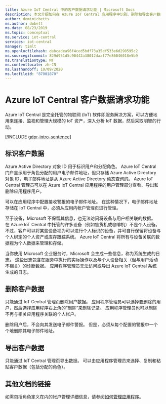 ```yaml
---
title: Azure IoT Central 中的客户数据请求功能 | Microsoft Docs
description: 本文介绍如何在 Azure IoT Central 应用程序中识别、删除和导出客户数据。
author: dominicbetts
ms.author: dobett
ms.date: 08/23/2019
ms.topic: conceptual
ms.service: iot-central
services: iot-central
manager: timlt
ms.openlocfilehash: dabcadea96f4ced5bdf73a35ef533e6d290595c2
ms.sourcegitcommit: 829d951d5c90442a38012daaf77e86046018e5b9
ms.translationtype: MT
ms.contentlocale: zh-CN
ms.lasthandoff: 10/09/2020
ms.locfileid: "87001870"
---
```

# <a name="azure-iot-central-customer-data-request-features"></a>Azure IoT Central 客户数据请求功能

Azure IoT Central 是完全托管的物联网 (IoT) 软件即服务解决方案，可以方便地用来连接、监视和管理大规模的 IoT 资产，深入分析 IoT 数据，然后采取明智的行动。

[!INCLUDE [gdpr-intro-sentence](../../../includes/gdpr-intro-sentence.md)]

## <a name="identifying-customer-data"></a>标识客户数据

Azure Active Directory 对象 ID 用于标识用户和分配角色。 Azure IoT Central 门户显示用于角色分配的用户电子邮件地址，但只存储 Azure Active Directory 对象 ID，电子邮件地址是从 Azure Active Directory 动态查询的。 Azure IoT Central 管理员可以在 Azure IoT Central 应用程序的用户管理部分查看、导出和删除应用程序用户。

可以在应用程序中配置接收警报的电子邮件地址。 在这种情况下，电子邮件地址存储在 IoT Central 中，必须从应用内帐户管理页进行管理。

至于设备，Microsoft 不保留其信息，也无法访问将设备与用户相关联的数据。 在 Azure IoT Central 中托管的许多设备（例如售货机或咖啡机）不是个人设备。 不过，客户可以将某些设备视为可以进行个人标识的设备，并可自行保留将设备与个人绑定的个人资产或库存跟踪系统。 Azure IoT Central 将所有与设备关联的数据视为个人数据来管理和存储。

当你使用 Microsoft 企业服务时，Microsoft 会生成一些信息，称为系统生成的日志。 这些日志包含在服务中执行的实际操作以及与个人设备相关（但与用户活动不相关）的诊断数据。 应用程序管理员无法访问或导出 Azure IoT Central 系统生成的日志。

## <a name="deleting-customer-data"></a>删除客户数据

只能通过 IoT Central 管理页删除用户数据。 应用程序管理员可以选择要删除的用户，然后选择应用程序右上角的“删除”来删除记录。  应用程序管理员也可以删除不再与相关应用程序关联的个人帐户。

删除用户后，不会向其发送电子邮件警报。 但是，必须从每个配置的警报中一个个地删除其电子邮件地址。

## <a name="exporting-customer-data"></a>导出客户数据

只能通过 IoT Central 管理页导出数据。 可以由应用程序管理员来选择、复制和粘贴客户数据（包括分配的角色）。

## <a name="links-to-additional-documentation"></a>其他文档的链接

如需包括角色定义在内的帐户管理详细信息，请参阅[如何管理应用程序](howto-administer.md)。
